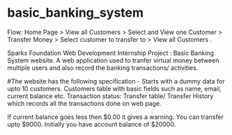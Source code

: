 # basic_banking_system
Flow: Home Page > View all Customers > Select and View one Customer > Transfer Money > Select customer to transfer to > View all Customers .

Sparks Foundation Web Development Internship Project : Basic Banking System website. 
A web application used to tranfer virtual money between multiple users and also record the banking transactions/ activities.

#The website has the following specification -
 Starts with a dummy data for upto 10 customers.
  Customers table with basic fields such as name, email, current balance etc.
Transaction status:
 Transfer table/ Transfer History which records all the transactions done on web page.
 
If current balance goes less then $0.00 it gives a warning. 
You can transfer upto $9000.
Initially you have account balance of $20000.
